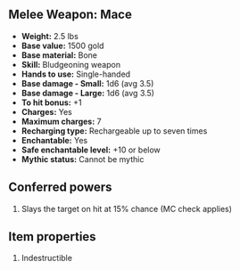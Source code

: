 ## Melee Weapon: Mace
- **Weight:** 2.5 lbs
- **Base value:** 1500 gold
- **Base material:** Bone
- **Skill:** Bludgeoning weapon
- **Hands to use:** Single-handed
- **Base damage - Small:** 1d6 (avg 3.5)
- **Base damage - Large:** 1d6 (avg 3.5)
- **To hit bonus:** +1
- **Charges:** Yes
- **Maximum charges:** 7
- **Recharging type:** Rechargeable up to seven times
- **Enchantable:** Yes
- **Safe enchantable level:** +10 or below
- **Mythic status:** Cannot be mythic
## Conferred powers
1. Slays the target on hit at 15% chance (MC check applies)
## Item properties
1. Indestructible
